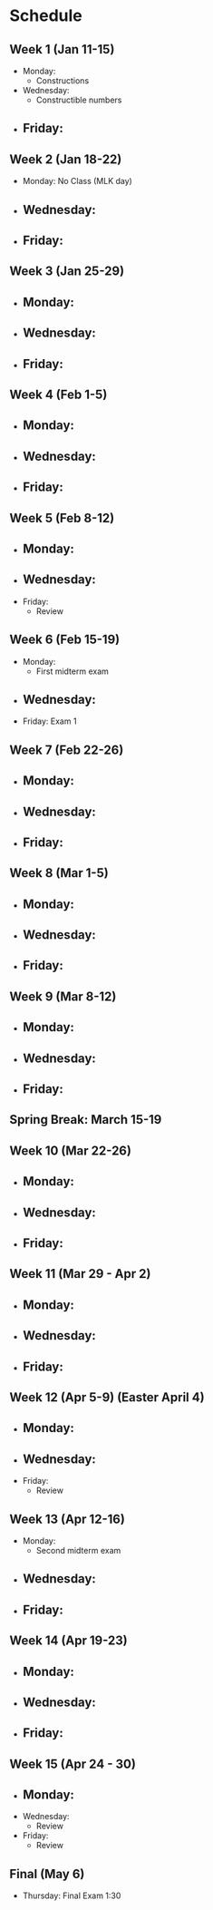 # Schedule

## Week 1 (Jan 11-15)

- Monday:
  - Constructions
- Wednesday:
  - Constructible numbers
- Friday:
  - 

## Week 2 (Jan 18-22)

- Monday: No Class (MLK day)
- Wednesday:
  - 
- Friday:
  - 
  
## Week 3 (Jan 25-29)

- Monday:
  - 
- Wednesday:
  - 
- Friday:
  - 

## Week 4 (Feb 1-5)

- Monday:
  - 
- Wednesday:
  - 
- Friday:
  - 

## Week 5 (Feb 8-12)

- Monday:
  - 
- Wednesday:
  - 
- Friday:
  - Review

## Week 6 (Feb 15-19)

- Monday: 
  - First midterm exam
- Wednesday:
  - 
- Friday: Exam 1

## Week 7 (Feb 22-26)

- Monday:
  - 
- Wednesday:
  - 
- Friday:
  - 

## Week 8 (Mar 1-5)

- Monday:
  - 
- Wednesday:
  - 
- Friday:
  - 

## Week 9 (Mar 8-12)

- Monday:
  - 
- Wednesday:
  - 
- Friday:
  - 

## Spring Break: March 15-19

## Week 10 (Mar 22-26)

- Monday:
  - 
- Wednesday:
  - 
- Friday:
  - 

## Week 11 (Mar 29 - Apr 2)

- Monday:
  - 
- Wednesday:
  - 
- Friday:
  - 

## Week 12 (Apr 5-9) (Easter April 4)

- Monday:
  - 
- Wednesday:
  - 
- Friday:
  - Review

## Week 13 (Apr 12-16)

- Monday:
  - Second midterm exam
- Wednesday:
  - 
- Friday:
  - 

## Week 14 (Apr 19-23)

- Monday:
  - 
- Wednesday:
  - 
- Friday: 
  - 

## Week 15 (Apr 24 - 30)

- Monday:
  - 
- Wednesday:
  - Review
- Friday:
  - Review

## Final (May 6)

- Thursday: Final Exam 1:30
